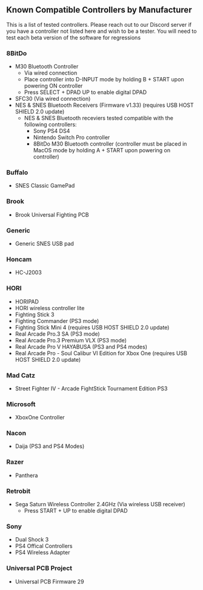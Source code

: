 ## Known Compatible Controllers by Manufacturer
This is a list of tested controllers. Please reach out to our Discord server if you have a controller not listed here and wish to be a tester.  You will need to test each beta version of the software for regressions

### 8BitDo
- M30 Bluetooth Controller
	- Via wired connection
	- Place controller into D-INPUT mode by holding B + START upon powering ON controller
	- Press SELECT + DPAD UP to enable digital DPAD
- SFC30 (Via wired connection)
- NES & SNES Bluetooth Receivers (Firmware v1.33) (requires USB HOST SHIELD 2.0 update)
  - NES & SNES Bluetooth receviers tested compatible with the following controllers:
    - Sony PS4 DS4
    - Nintendo Switch Pro controller
    - 8BitDo M30 Bluetooth controller (controller must be placed in MacOS mode by holding A + START upon powering on controller)

### Buffalo
- SNES Classic GamePad

### Brook
- Brook Universal Fighting PCB

### Generic
- Generic SNES USB pad

### Honcam
- HC-J2003

### HORI
- HORIPAD
- HORI wireless controller lite
- Fighting Stick 3
- Fighting Commander (PS3 mode)
- Fighting Stick Mini 4 (requires USB HOST SHIELD 2.0 update)
- Real Arcade Pro.3 SA (PS3 mode)
- Real Arcade Pro.3 Premium VLX (PS3 mode)
- Real Arcade Pro V HAYABUSA (PS3 and PS4 modes)
- Real Arcade Pro - Soul Calibur VI Edition for Xbox One (requires USB HOST SHIELD 2.0 update)

### Mad Catz
- Street Fighter IV - Arcade FightStick Tournament Edition PS3

### Microsoft
- XboxOne Controller

### Nacon
- Daija (PS3 and PS4 Modes)

### Razer
- Panthera

### Retrobit
- Sega Saturn Wireless Controller 2.4GHz (Via wireless USB receiver)
	- Press START + UP to enable digital DPAD

### Sony
- Dual Shock 3
- PS4 Offical Controllers
- PS4 Wireless Adapter

### Universal PCB Project
- Universal PCB Firmware 29
